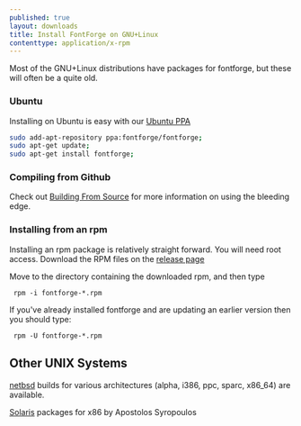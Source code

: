 ```yaml
---
published: true
layout: downloads
title: Install FontForge on GNU+Linux
contenttype: application/x-rpm
---
```


Most of the GNU+Linux distributions have packages for fontforge, but these will often be a quite old. 

### Ubuntu

Installing on Ubuntu is easy with our [Ubuntu PPA](https://launchpad.net/%7Efontforge/+archive/ubuntu/fontforge)

```sh
sudo add-apt-repository ppa:fontforge/fontforge;
sudo apt-get update;
sudo apt-get install fontforge;
```

### Compiling from Github

Check out [Building From Source](../source) for more information on using the bleeding edge.

### Installing from an rpm

Installing an rpm package is relatively straight forward.
You will need root access.
Download the RPM files on the [release page](https://github.com/fontforge/fontforge/releases)

Move to the directory containing the downloaded rpm, and then type

     rpm -i fontforge-*.rpm

If you've already installed fontforge and are updating an earlier version then you should type:

     rpm -U fontforge-*.rpm

## Other UNIX Systems

[netbsd](ftp://ftp.netbsd.org/pub/NetBSD/packages/pkgsrc/fonts/fontforge/README.html) builds for various architectures (alpha, i386, ppc, sparc, x86\_64) are available.

[Solaris](http://www.sunfreepacks.com/) packages for x86 by Apostolos Syropoulos
